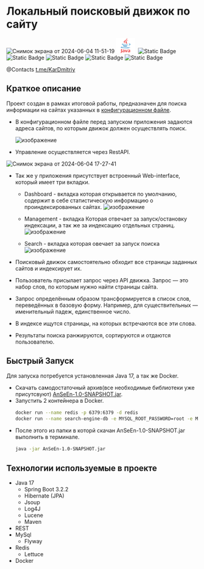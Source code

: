 # **Локальный поисковый движок по сайту**
![Снимок экрана от 2024-06-04 11-51-19](https://github.com/Dmitriy96321/AnSeEn/assets/163676399/c29fdf98-293d-4711-8ac8-dedd6e7d2a50)
 <img src="https://github.com/devicons/devicon/blob/master/icons/java/java-original-wordmark.svg" title="Java" alt="Java" width="50" height="40"/>&nbsp;
![Static Badge](https://img.shields.io/badge/SpringBoot-6DB33F?style=flat&logo=SpringBoot&logoColor=white)
![Static Badge](https://img.shields.io/badge/Flyway-CC0200?style=flat&logo=Flyway)
![Static Badge](https://img.shields.io/badge/Jsoup-1071D3?style=flat&logo=jsoup&logoColor=white)
![Static Badge](https://img.shields.io/badge/Redis-FF4438?style=flat&logo=redis&logoColor=white)
![Static Badge](https://img.shields.io/badge/MySql-4479A1?style=flat&logo=MySql&logoColor=white) 

@Contacts [t.me/KarDmitriy](https://t.me/KarDmitriy)
 

## Краткое описание
Проект создан в рамках итоговой работы, предназначен для поиска информации на сайтах указанных в [конфигурационном файле](https://github.com/Dmitriy96321/AnSeEn/blob/master/src/main/resources/application.yaml).

+ В конфигурационном файле перед запуском приложения задаются адреса сайтов, по которым движок должен осуществлять поиск.
  
  ![изображение](https://github.com/Dmitriy96321/AnSeEn/assets/163676399/63e8832b-2cc6-414d-bc63-bb9247047b09)
+ Управление осуществляется через RestAPI.

 ![Снимок экрана от 2024-06-04 17-27-41](https://github.com/Dmitriy96321/AnSeEn/assets/163676399/9658dd05-ad5e-4556-841b-87fdc71473ee)
+ Так же у приложения присутствует встроенный Web-interface, который имеет три вкладки.
 
  + Dashboard - вкладка которая открывается по умолчанию, содержит в себе статистическую информацию о проиндексированных сайтах.
  ![изображение](https://github.com/Dmitriy96321/AnSeEn/assets/163676399/2475ace7-01aa-4e78-ba00-6c4064be6742)
 
  + Management - вкладка Которая отвечает за запуск/остановку индексации, а так же за индексацию отдельных страниц.
   ![изображение](https://github.com/Dmitriy96321/AnSeEn/assets/163676399/57ecf90c-2e3b-4fcf-ac53-17294d4a4617)
  
  + Search  - вкладка которая овечает за запуск поиска
  ![изображение](https://github.com/Dmitriy96321/AnSeEn/assets/163676399/d0cccde8-7db0-4913-bd62-af7d6c20e779)
+ Поисковый движок самостоятельно обходит все страницы заданных сайтов и индексирует их. 
+ Пользователь  присылает запрос через API движка. Запрос — это набор слов, по которым нужно найти страницы сайта.
+ Запрос определённым образом трансформируется в список слов, переведённых в базовую форму. Например, для существительных — именительный падеж, единственное число.
+ В индексе ищутся страницы, на которых встречаются все эти слова.
+ Результаты поиска ранжируются, сортируются и отдаются пользователю.
## Быстрый Запуск
Для запуска потребуется установленная Java 17, а так же Docker.
 + Скачать самодостаточный архив(все необходимые библиотеки уже присутсвуют) [AnSeEn-1.0-SNAPSHOT.jar](https://img.shields.io/badge/MySql-4479A1?style=flat&logo=MySql&logoColor=white).
 + Запустить 2 контейнера в Docker.
   ```bash
   docker run --name redis -p 6379:6379 -d redis
   docker run --name search-engine-db -e MYSQL_ROOT_PASSWORD=root -e MYSQL_DATABASE=search_engine -p 3306:3306 -d mysql:late
   ```
 + После этого из папки в которй скачан AnSeEn-1.0-SNAPSHOT.jar выполнить в терминале.
   ```bash
   java -jar AnSeEn-1.0-SNAPSHOT.jar
   ```
## Технологии используемые в проекте 
+ Java 17
  + Spring Boot 3.2.2
  + Hibernate (JPA)
  + Jsoup
  + Log4J
  + Lucene
  + Maven
+ REST
+ MySql
  + Flyway
+ Redis
  + Lettuce
+ Docker
